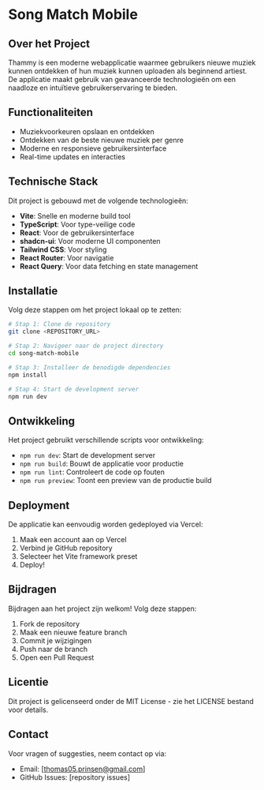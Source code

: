 # Song Match Mobile

## Over het Project

Thammy is een moderne webapplicatie waarmee gebruikers nieuwe muziek kunnen ontdekken of hun muziek kunnen uploaden als beginnend artiest. De applicatie maakt gebruik van geavanceerde technologieën om een naadloze en intuïtieve gebruikerservaring te bieden.

## Functionaliteiten

- Muziekvoorkeuren opslaan en ontdekken
- Ontdekken van de beste nieuwe muziek per genre
- Moderne en responsieve gebruikersinterface
- Real-time updates en interacties

## Technische Stack

Dit project is gebouwd met de volgende technologieën:

- **Vite**: Snelle en moderne build tool
- **TypeScript**: Voor type-veilige code
- **React**: Voor de gebruikersinterface
- **shadcn-ui**: Voor moderne UI componenten
- **Tailwind CSS**: Voor styling
- **React Router**: Voor navigatie
- **React Query**: Voor data fetching en state management

## Installatie

Volg deze stappen om het project lokaal op te zetten:

```sh
# Stap 1: Clone de repository
git clone <REPOSITORY_URL>

# Stap 2: Navigeer naar de project directory
cd song-match-mobile

# Stap 3: Installeer de benodigde dependencies
npm install

# Stap 4: Start de development server
npm run dev
```

## Ontwikkeling

Het project gebruikt verschillende scripts voor ontwikkeling:

- `npm run dev`: Start de development server
- `npm run build`: Bouwt de applicatie voor productie
- `npm run lint`: Controleert de code op fouten
- `npm run preview`: Toont een preview van de productie build

## Deployment

De applicatie kan eenvoudig worden gedeployed via Vercel:

1. Maak een account aan op Vercel
2. Verbind je GitHub repository
3. Selecteer het Vite framework preset
4. Deploy!

## Bijdragen

Bijdragen aan het project zijn welkom! Volg deze stappen:

1. Fork de repository
2. Maak een nieuwe feature branch
3. Commit je wijzigingen
4. Push naar de branch
5. Open een Pull Request

## Licentie

Dit project is gelicenseerd onder de MIT License - zie het LICENSE bestand voor details.

## Contact

Voor vragen of suggesties, neem contact op via:
- Email: [thomas05.prinsen@gmail.com]
- GitHub Issues: [repository issues]
